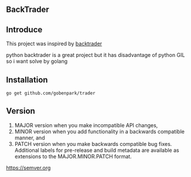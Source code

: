 ## BackTrader

## Introduce
This project was inspired by [backtrader](https://www.backtrader.com)

python backtrader is a great project but it has disadvantage of python GIL 
so i want solve by golang 

## Installation

`go get github.com/gobenpark/trader`

## Version

1. MAJOR version when you make incompatible API changes,
2. MINOR version when you add functionality in a backwards compatible manner, and
3. PATCH version when you make backwards compatible bug fixes.
Additional labels for pre-release and build metadata are available as extensions to the MAJOR.MINOR.PATCH format.

https://semver.org